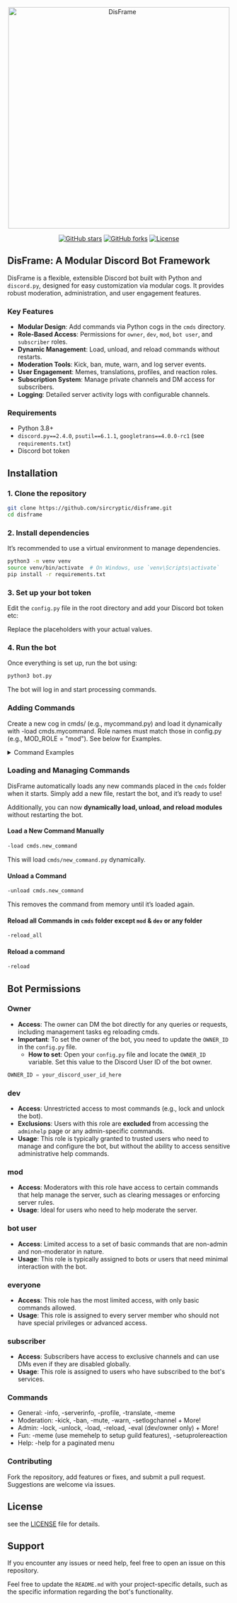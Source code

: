 <p align="center">
  <a href="https://github.com/sircryptic/DisFrame">
    <img src="https://github.com/user-attachments/assets/3b0d136e-7992-4b37-a8ab-de8051308f4f" alt="DisFrame" width="500">
  </a>
</p>

<p align="center">
  <a href="https://github.com/sircryptic/disframe/stargazers"><img src="https://img.shields.io/github/stars/sircryptic/disframe.svg" alt="GitHub stars"></a>
  <a href="https://github.com/sircryptic/disframe/network"><img src="https://img.shields.io/github/forks/sircryptic/disframe.svg" alt="GitHub forks"></a>
  <a href="https://github.com/sircryptic/disframe/blob/main/LICENSE"><img src="https://img.shields.io/badge/license-unlicense-green.svg" alt="License"></a>
</p>

## DisFrame: A Modular Discord Bot Framework

DisFrame is a flexible, extensible Discord bot built with Python and `discord.py`, designed for easy customization via modular cogs. It provides robust moderation, administration, and user engagement features.

### Key Features

- **Modular Design**: Add commands via Python cogs in the `cmds` directory.
- **Role-Based Access**: Permissions for `owner`, `dev`, `mod`, `bot user`, and `subscriber` roles.
- **Dynamic Management**: Load, unload, and reload commands without restarts.
- **Moderation Tools**: Kick, ban, mute, warn, and log server events.
- **User Engagement**: Memes, translations, profiles, and reaction roles.
- **Subscription System**: Manage private channels and DM access for subscribers.
- **Logging**: Detailed server activity logs with configurable channels.

### Requirements

- Python 3.8+
- `discord.py==2.4.0`, `psutil==6.1.1`, `googletrans==4.0.0-rc1` (see `requirements.txt`)
- Discord bot token

## Installation

### 1. Clone the repository

```bash
git clone https://github.com/sircryptic/disframe.git
cd disframe
```

### 2. Install dependencies
It’s recommended to use a virtual environment to manage dependencies.

```bash
python3 -m venv venv
source venv/bin/activate  # On Windows, use `venv\Scripts\activate`
pip install -r requirements.txt
```

### 3. Set up your bot token
Edit the `config.py` file in the root directory and add your Discord bot token etc:

Replace the placeholders with your actual values.

### 4. Run the bot
Once everything is set up, run the bot using:

```bash
python3 bot.py
```
The bot will log in and start processing commands.

### Adding Commands
Create a new cog in cmds/ (e.g., mycommand.py) and load it dynamically with -load cmds.mycommand. Role names must match those in config.py (e.g., MOD_ROLE = "mod"). See below for Examples.

<details> <summary>Command Examples</summary>

### Basic Command
```python
import discord
from discord.ext import commands

class MyCommand(commands.Cog):
    def __init__(self, bot):
        self.bot = bot

    @commands.command(name="mycommand")
    async def my_command(self, ctx):
        await ctx.send("Hello from a custom command!")

async def setup(bot):
    await bot.add_cog(MyCommand(bot))
```

### Role-Restricted Command
* Restrict a command to users with the mod role:
```python
import discord
from discord.ext import commands

class ModCommand(commands.Cog):
    def __init__(self, bot):
        self.bot = bot

    @commands.command(name="modonly")
    @commands.has_role("mod")
    async def mod_only(self, ctx):
        await ctx.send("This command is for moderators only!")

async def setup(bot):
    await bot.add_cog(ModCommand(bot))

```
### Multi-Role Command Example with DM Support
* Restrict to mod or dev roles in guilds, allow in DMs:
```python
import discord
from discord.ext import commands
import config

class MultiRoleCommand(commands.Cog):
    def __init__(self, bot):
        self.bot = bot

    @commands.command(name="multirole")
    @commands.check(lambda ctx: ctx.guild is None or any(role.name in [config.MOD_ROLE, config.DEV_ROLE] for role in ctx.author.roles))
    async def multi_role_command(self, ctx):
        """A command restricted to mod/dev roles in guilds or allowed in DMs."""
        if ctx.guild is None:
            await ctx.send("This command is running in DMs!")
        else:
            await ctx.send(f"Welcome, {ctx.author.mention}! You have the '{config.MOD_ROLE}' or '{config.DEV_ROLE}' role.")

async def setup(bot):
    await bot.add_cog(MultiRoleCommand(bot))

```

</details>

### Loading and Managing Commands  

DisFrame automatically loads any new commands placed in the `cmds` folder when it starts. Simply add a new file, restart the bot, and it’s ready to use!  

Additionally, you can now **dynamically load, unload, and reload modules** without restarting the bot.  

#### Load a New Command Manually  
```bash
-load cmds.new_command
```
This will load `cmds/new_command.py` dynamically.

#### Unload a Command
```bash
-unload cmds.new_command
```
This removes the command from memory until it’s loaded again.

#### Reload all Commands in `cmds` folder except `mod` & `dev` or any folder
```bash
-reload_all
```

#### Reload a command
```bash
-reload
```

## Bot Permissions

### **Owner**
- **Access**: The owner can DM the bot directly for any queries or requests, including management tasks eg reloading cmds.
- **Important**: To set the owner of the bot, you need to update the `OWNER_ID` in the `config.py` file.
  - **How to set**: Open your `config.py` file and locate the `OWNER_ID` variable. Set this value to the Discord User ID of the bot owner.
```python
OWNER_ID = your_discord_user_id_here
```

### **dev**
- **Access**: Unrestricted access to most commands (e.g., lock and unlock the bot).
- **Exclusions**: Users with this role are **excluded** from accessing the `adminhelp` page or any admin-specific commands.
- **Usage**: This role is typically granted to trusted users who need to manage and configure the bot, but without the ability to access sensitive administrative help commands.

### **mod**
- **Access**: Moderators with this role have access to certain commands that help manage the server, such as clearing messages or enforcing server rules.
- **Usage**: Ideal for users who need to help moderate the server.

### **bot user**
- **Access**: Limited access to a set of basic commands that are non-admin and non-moderator in nature.
- **Usage**: This role is typically assigned to bots or users that need minimal interaction with the bot.

### **everyone**
- **Access**: This role has the most limited access, with only basic commands allowed.
- **Usage**: This role is assigned to every server member who should not have special privileges or advanced access.

### **subscriber**
- **Access**: Subscribers have access to exclusive channels and can use DMs even if they are disabled globally.
- **Usage**: This role is assigned to users who have subscribed to the bot's services.

### Commands
* General: -info, -serverinfo, -profile, -translate, -meme
* Moderation: -kick, -ban, -mute, -warn, -setlogchannel + More!
* Admin: -lock, -unlock, -load, -reload, -eval (dev/owner only) + More!
* Fun: -meme (use memehelp to setup guild features), -setuprolereaction
* Help: -help for a paginated menu

### Contributing
Fork the repository, add features or fixes, and submit a pull request. Suggestions are welcome via issues.

## License
see the [LICENSE](https://github.com/SirCryptic/disframe/blob/main/LICENSE) file for details.

## Support
If you encounter any issues or need help, feel free to open an issue on this repository.

Feel free to update the `README.md` with your project-specific details, such as the specific information regarding the bot's functionality.
